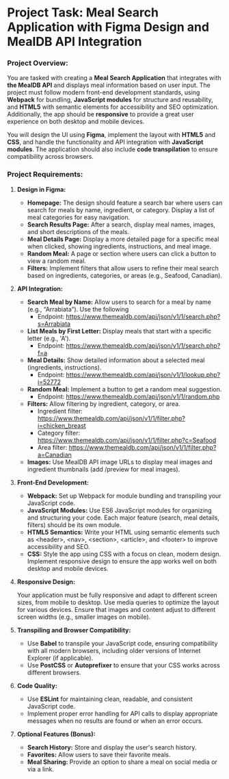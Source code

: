 # Project Task: Meal Search Application with Figma Design and MealDB API Integration
### Project Overview:
You are tasked with creating a **Meal Search Application** that integrates with **the MealDB API** and displays meal information based on user input. The project must follow modern front-end development standards, using **Webpack** for bundling, **JavaScript modules** for structure and reusability, and **HTML5** with semantic elements for accessibility and SEO optimization. Additionally, the app should be **responsive** to provide a great user experience on both desktop and mobile devices.

You will design the UI using **Figma**, implement the layout with **HTML5** and **CSS**, and handle the functionality and API integration with **JavaScript modules**. The application should also include **code transpilation** to ensure compatibility across browsers.

### Project Requirements:
1. **Design in Figma:**
    - **Homepage:** The design should feature a search bar where users can search for meals by name, ingredient, or category. Display a list of meal categories for easy navigation.
    - **Search Results Page:** After a search, display meal names, images, and short descriptions of the meals.
    - **Meal Details Page:** Display a more detailed page for a specific meal when clicked, showing ingredients, instructions, and meal image.
    - **Random Meal:** A page or section where users can click a button to view a random meal.
    - **Filters:** Implement filters that allow users to refine their meal search based on ingredients, categories, or areas (e.g., Seafood, Canadian).

2. **API Integration:**
    - **Search Meal by Name:** Allow users to search for a meal by name (e.g., “Arrabiata”). Use the following 
        - Endpoint: https://www.themealdb.com/api/json/v1/1/search.php?s=Arrabiata
    - **List Meals by First Letter:** Display meals that start with a specific letter (e.g., 'A').
        - Endpoint: https://www.themealdb.com/api/json/v1/1/search.php?f=a
    - **Meal Details:** Show detailed information about a selected meal (ingredients, instructions).
        - Endpoint: https://www.themealdb.com/api/json/v1/1/lookup.php?i=52772
    - **Random Meal:** Implement a button to get a random meal suggestion.
        - Endpoint: https://www.themealdb.com/api/json/v1/1/random.php
    - **Filters:** Allow filtering by ingredient, category, or area.
        - Ingredient filter: https://www.themealdb.com/api/json/v1/1/filter.php?i=chicken_breast
        - Category filter: https://www.themealdb.com/api/json/v1/1/filter.php?c=Seafood
        - Area filter: https://www.themealdb.com/api/json/v1/1/filter.php?a=Canadian
    - **Images:** Use MealDB API image URLs to display meal images and ingredient thumbnails (add /preview for meal images).

3. **Front-End Development:**
    - **Webpack:** Set up Webpack for module bundling and transpiling your JavaScript code.
    - **JavaScript Modules:** Use ES6 JavaScript modules for organizing and structuring your code. Each major feature (search, meal details, filters) should be its own module.
    - **HTML5 Semantics:** Write your HTML using semantic elements such as \<header>, \<nav>, \<section>, \<article>, and \<footer> to improve accessibility and SEO.
    - **CSS:** Style the app using CSS with a focus on clean, modern design. Implement responsive design to ensure the app works well on both desktop and mobile devices.

4. **Responsive Design:**
   
    Your application must be fully responsive and adapt to different screen sizes, from mobile to desktop. Use media queries to optimize the layout for various devices.
    Ensure that images and content adjust to different screen widths (e.g., smaller images on mobile).

5. **Transpiling and Browser Compatibility:**
    - Use **Babel** to transpile your JavaScript code, ensuring compatibility with all modern browsers, including older versions of Internet Explorer (if applicable).
    - Use **PostCSS** or **Autoprefixer** to ensure that your CSS works across different browsers.
6. **Code Quality:**
    - Use **ESLint** for maintaining clean, readable, and consistent JavaScript code.
    - Implement proper error handling for API calls to display appropriate messages when no results are found or when an error occurs.
7. **Optional Features (Bonus):**
    - **Search History:** Store and display the user's search history.
    - **Favorites:** Allow users to save their favorite meals.
    - **Meal Sharing:** Provide an option to share a meal on social media or via a link.